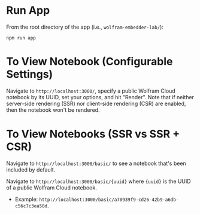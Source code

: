 # Run App
From the root directory of the app (i.e., `wolfram-embedder-lab/`):
```
npm run app
```


# To View Notebook (Configurable Settings)
Navigate to `http://localhost:3000/`, specify a public Wolfram Cloud notebook by its UUID, set your options, and hit "Render". Note that if neither server-side rendering (SSR) nor client-side rendering (CSR) are enabled, then the notebook won't be rendered.


# To View Notebooks (SSR vs SSR + CSR)
Navigate to `http://localhost:3000/basic/` to see a notebook that's been included by default.

Navigate to `http://localhost:3000/basic/{uuid}` where `{uuid}` is the UUID of a public Wolfram Cloud notebook.
* Example: `http://localhost:3000/basic/a70939f9-cd26-42b9-a6db-c56c7c3ea58d`.
